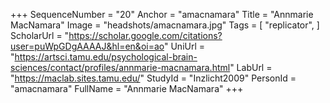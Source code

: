+++
SequenceNumber = "20"
Anchor = "amacnamara"
Title = "Annmarie MacNamara"
Image = "headshots/amacnamara.jpg"
Tags = [ "replicator", ]
ScholarUrl = "https://scholar.google.com/citations?user=puWpGDgAAAAJ&hl=en&oi=ao"
UniUrl = "https://artsci.tamu.edu/psychological-brain-sciences/contact/profiles/annmarie-macnamara.html"
LabUrl = "https://maclab.sites.tamu.edu/"
StudyId = "Inzlicht2009"
PersonId = "amacnamara"
FullName = "Annmarie MacNamara"
+++